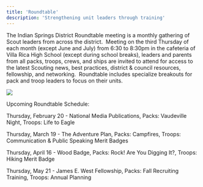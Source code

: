 ```yaml
---
title: 'Roundtable'
description: 'Strengthening unit leaders through training'
---
```


The Indian Springs District Roundtable meeting is a monthly gathering of Scout leaders from across the district.  Meeting on the third Thursday of each month (except June and July) from 6:30 to 8:30pm in the cafeteria of Villa Rica High School (except during school breaks), leaders and parents from all packs, troops, crews, and ships are invited to attend for access to the latest Scouting news, best practices, district & council resources, fellowship, and networking.  Roundtable includes specialize breakouts for pack and troop leaders to focus on their units.

![](/uploads/Feb-RT-Flyer-1.jpg)

Upcoming Roundtable Schedule:

Thursday, February 20 - National Media Publications, Packs: Vaudeville Night, Troops: Life to Eagle  

Thursday, March 19 - The Adventure Plan, Packs: Campfires, Troops: Communication & Public Speaking Merit Badges  

Thursday, April 16 - Wood Badge, Packs: Rock! Are You Digging It?, Troops: Hiking Merit Badge  

Thursday, May 21 - James E. West Fellowship, Packs: Fall Recruiting Training, Troops: Annual Planning